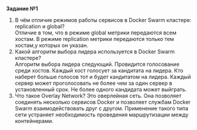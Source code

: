**Задание №1**   
1. В чём отличие режимов работы сервисов в Docker Swarm кластере: replication и global?  
Отличие в том, что в режиме global метрики передаются всем хостам. В режиме replication метрики передаются только тем хостам,у которых он указан.  
2. Какой алгоритм выбора лидера используется в Docker Swarm кластере?  
Алгоритм выбора лидера следующий. Провидится голосование среди хостов. Каждый хост голосует за кандитата на лидера. Кто наберет больше голосов тот и будет кандитатом на лидера. Каждый сервер может проголосовать не более чем за один сервер в установленный срок. Не более одного кандидата может выйграть.
3. Что такое Overlay Network? Это оверлейная сеть. Она позволяет соединять несколько сервисов Docker и позволяет службам Docker Swarm взаимодействовать друг с другом. Применение такого типа сети устраняет необходимость проведения маршрутизации между контейнерами.  
 
 

